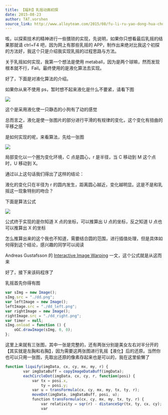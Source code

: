 ```yaml
---
title: 【福利】乳摇动画初探
date: 2015-08-23
author: TAT.vorshen
source_link: http://www.alloyteam.com/2015/08/fu-li-ru-yao-dong-hua-chu-tan/
---
```


<!-- {% raw %} - for jekyll -->

咳，以探索技术的精神进行一些猥琐的实现，先说明，如果你只想看最后乳摇的结果那就请 ctrl+F4 吧，因为网上有那些乳摇的 APP，制作出来绝对比我这个初探的方法好，我这个只是介绍我实现乳摇的过程思路与方法。

关于乳摇如何实现，我第一个想法是使用 metaball，因为是两个球嘛，然而发现根本就不行，Fail。最终使用的是液化算法去实现。

好了，下面是对液化算法的介绍。

如果你从来不使用 ps，暂时想不起来液化是什么不要紧，请看下图

![](http://www.alloyteam.com/wp-content/uploads/2015/08/1.gif)

这个是采用液化使一只静态的小狗有了动的感觉

总而言之，液化是使一张图片的部分进行平滑的有规律的变化，这个变化有扭曲的平移之感

是如何实现的呢，来看算法，先给一张图

![](http://www.alloyteam.com/wp-content/uploads/2015/08/2.png)

局部变化以一个圈为变化环境，C 点是圆心，r 是半径，当 C 移动到 M 这个点时，U 移动到 X。

通过以上这句话我们得出了这样的结论：

液化的变化只在半径为 r 的圆内发生，距离圆心越近，变化越明显。这是不是和乳摇这一现象特别的吻合？

下面是算法公式

![](http://www.alloyteam.com/wp-content/uploads/2015/08/3.png)

公式终于实现的是你知道 X 点的坐标，可以推算出 U 点的坐标，反之知道 U 点也可以推算出 X 的坐标

怎么推算出来的这个我也不知道，需要结合圆的范围，进行插值处理，但是具体如何得到这个结论，感兴趣的同学可以阅读

Andreas Gustafsson 的 [Interactive Image Warping](http://www.gson.org/thesis/warping-thesis.pdf) 一文，这个公式就是从这而来

好了，接下来该码程序了

乳摇首先你得有图

```javascript
var sImg = new Image();
sImg.src = "./dd.png";
var leftImage = new Image();
leftImage.src = "./dd_left.png";
var rightImage = new Image();
rightImage.src = "./dd_right.png";
var timer = null;
sImg.onload = function () {
    oGC.drawImage(sImg, 0, 0);
};
```

这里上来就有三张图，其中一张是完整的，还有两张分别是美女左右对半分开的【其实就是左胸和右胸】，因为需要这两张图进行乳摇【液化】后的还原。当然你也可以只用一张图，先取出还原的像素存起来也是可以的，我在这里偷懒了

```javascript
function liquify(imgData, cx, cy, mx, my, r) {
        var imgDataBuff = copyImageDataBuff(imgData);
        eachCircleDot(imgData, cx, cy, r, function(posi) {
            var tx = posi.x,
                ty = posi.y;
            var u = transFormula(cx, cy, mx, my, tx, ty, r);
            moveDot(imgData, imgDataBuff, posi, u);
            function transFormula(cx, cy, mx, my, tx, ty, r) {
                var relativity = sqr(r) - distanceSqr(tx, ty, cx, cy);
                var
```


<!-- {% endraw %} - for jekyll -->